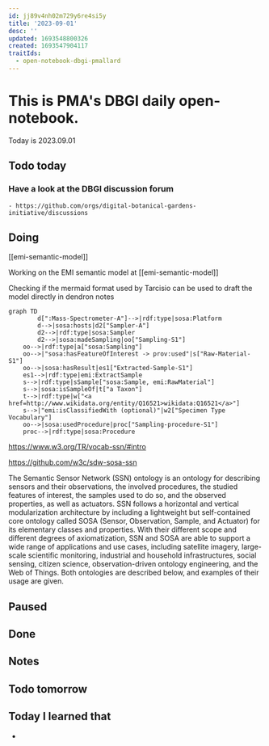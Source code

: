 ```yaml
---
id: jj89v4nh02m729y6re4si5y
title: '2023-09-01'
desc: ''
updated: 1693548800326
created: 1693547904117
traitIds:
  - open-notebook-dbgi-pmallard
---
```



# This is PMA's DBGI daily open-notebook.

Today is 2023.09.01

## Todo today

### Have a look at the DBGI discussion forum
    - https://github.com/orgs/digital-botanical-gardens-initiative/discussions
###
###

## Doing

[[emi-semantic-model]]

Working on the EMI semantic model at [[emi-semantic-model]]

Checking if the mermaid format used by Tarcisio can be used to draft the model directly in dendron notes

```mermaid
graph TD
		d[":Mass-Spectrometer-A"]-->|rdf:type|sosa:Platform
		d-->|sosa:hosts|d2["Sampler-A"]
		d2-->|rdf:type|sosa:Sampler
		d2-->|sosa:madeSampling|oo["Sampling-S1"]
    oo-->|rdf:type|a["sosa:Sampling"]
    oo-->|"sosa:hasFeatureOfInterest -> prov:used"|s["Raw-Material-S1"]
    oo-->|sosa:hasResult|es1["Extracted-Sample-S1"]
    es1-->|rdf:type|emi:ExtractSample
    s-->|rdf:type|sSample["sosa:Sample, emi:RawMaterial"]
    s-->|sosa:isSampleOf|t["a Taxon"]
    t-->|rdf:type|w["<a href=http://www.wikidata.org/entity/Q16521>wikidata:Q16521</a>"]
    s-->|"emi:isClassifiedWith (optional)"|w2["Specimen Type Vocabulary"]
    oo-->|sosa:usedProcedure|proc["Sampling-procedure-S1"]
    proc-->|rdf:type|sosa:Procedure
```

https://www.w3.org/TR/vocab-ssn/#intro

https://github.com/w3c/sdw-sosa-ssn


The Semantic Sensor Network (SSN) ontology is an ontology for describing sensors and their observations, the involved procedures, the studied features of interest, the samples used to do so, and the observed properties, as well as actuators. SSN follows a horizontal and vertical modularization architecture by including a lightweight but self-contained core ontology called SOSA (Sensor, Observation, Sample, and Actuator) for its elementary classes and properties. With their different scope and different degrees of axiomatization, SSN and SOSA are able to support a wide range of applications and use cases, including satellite imagery, large-scale scientific monitoring, industrial and household infrastructures, social sensing, citizen science, observation-driven ontology engineering, and the Web of Things. Both ontologies are described below, and examples of their usage are given.

## Paused

## Done

## Notes

## Todo tomorrow

###
###
###


## Today I learned that

-